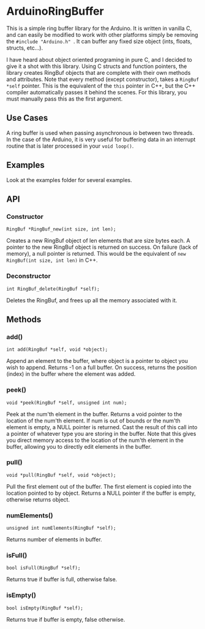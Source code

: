 # ArduinoRingBuffer

This is a simple ring buffer library for the Arduino. It is written in vanilla C, and can easily be modified to work with other platforms simply be removing the `#include "Arduino.h" `.  It can buffer any fixed size object (ints, floats, structs, etc...).


I have heard about object oriented programing in pure C, and I decided to give it a shot with this library. Using C structs and function pointers, the library creates RingBuf objects that are complete with their own methods and attributes. Note that every method (except constructor), takes a `RingBuf *self` pointer. This is the equivalent of the `this` pointer in C++, but the C++ compiler automatically passes it behind the scenes. For this library, you must manually pass this as the first argument.

## Use Cases

A ring buffer is used when passing asynchronous io between two threads. In the case of the Arduino, it is very useful for buffering data in an interrupt routine that is later processed in your `void loop()`.

## Examples

Look at the examples folder for several examples.

## API


### Constructor

```
RingBuf *RingBuf_new(int size, int len);
```

Creates a new RingBuf object of len elements that are size bytes each. A pointer to the new RingBuf object is returned on success. On failure (lack of memory), a null pointer is returned.
This would be the equivalent of `new RingBuf(int size, int len)` in C++.

### Deconstructor

```
int RingBuf_delete(RingBuf *self);
```

Deletes the RingBuf, and frees up all the memory associated with it.

## Methods


### add()

```
int add(RingBuf *self, void *object);
```

Append an element to the buffer, where object is a pointer to object you wish to append. Returns -1 on a full buffer. On success, returns the position (index) in the buffer where the element was added.

### peek()

```
void *peek(RingBuf *self, unsigned int num);
```

Peek at the num'th element in the buffer. Returns a void pointer to the location of the num'th element. If num is out of bounds or the num'th element is empty, a NULL pointer is returned. Cast the result of this call into a pointer of whatever type you are storing in the buffer. Note that this gives you direct memory access to the location of the num'th element in the buffer, allowing you to directly edit elements in the buffer.

### pull()

```
void *pull(RingBuf *self, void *object);
```

Pull the first element out of the buffer. The first element is copied into the location pointed to by object. Returns a NULL pointer if the buffer is empty, otherwise returns object.

### numElements()
```
unsigned int numElements(RingBuf *self);
```

Returns number of elements in buffer.

### isFull()
```
bool isFull(RingBuf *self);
```

Returns true if buffer is full, otherwise false.


### isEmpty()

```
bool isEmpty(RingBuf *self);
```

Returns true if buffer is empty, false otherwise.
